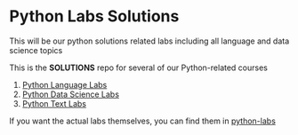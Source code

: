 # Python Labs Solutions

This will be our python solutions related labs including all language and data science topics 

This is the **SOLUTIONS** repo for several of our Python-related courses

1. [Python Language Labs](./Python-Language.md)
2. [Python Data Science Labs](./Python-Data-Science.md)
3. [Python Text Labs](./Python-Text.md)


If you want the actual labs themselves, you can find them in [python-labs](https://www.github.com/elephantscale/python-labs)

